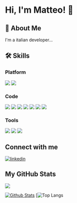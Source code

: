 # Hi, I'm Matteo! 👋

## 🚀 About Me
I'm a italian developer...

## 🛠 Skills

### Platform
![](https://img.shields.io/badge/OS-Windows-9cf?style=plastic&logo=windows) ![](https://img.shields.io/badge/OS-Linux-9cf?style=plastic&logo=linux&logoColor=white)

### Code
[![](https://img.shields.io/badge/Code-Pascal-blue?style=plastic&logo=delphi)](https://www.java.com/ "delphi") [![](https://img.shields.io/badge/Code-Java-blue?style=plastic&logo=java)](https://www.java.com/ "java") [![](https://img.shields.io/badge/Code-JavaScript-blue?style=plastic&logo=javascript)](https://www.javascript.com/ "javascript") [![](https://img.shields.io/badge/Code-SQLite-blue?style=plastic&logo=sqlite)](https://angular.io/ "sqlite") [![](https://img.shields.io/badge/Code-Bash-blue?style=plastic&logo=gnubash)](https://angular.io/ "bash") [![](https://img.shields.io/badge/Code-CSS-blue?style=plastic&logo=css3)](https://angular.io/ "css") [![](https://img.shields.io/badge/Code-HTML-blue?style=plastic&logo=html5)](https://angular.io/ "html")

### Tools
![](https://img.shields.io/badge/Tool-OracleDB-9cf?style=plastic&logo=oracle&logoColor=indianred) ![](https://img.shields.io/badge/Tool-Maven-9cf?style=plastic&logo=apachemaven) ![](https://img.shields.io/badge/Tool-Jenkins%20CI-9cf?style=plastic&logo=jenkins)

## Connect with me
[![linkedin](https://img.shields.io/badge/linkedin-0A66C2?style=for-the-badge&logo=linkedin&logoColor=white)](https://www.linkedin.com/in/salvi-matteo)

## My GitHub Stats

![](https://github-profile-summary-cards.vercel.app/api/cards/profile-details?username=salvadorbs&theme=dracula)

[![Github Stats](https://github-readme-stats.vercel.app/api?username=salvadorbs&count_private=true&show_icons=true&theme=dracula)](https://github.com/anuraghazra/github-readme-stats)
[![Top Langs](https://github-readme-stats.vercel.app/api/top-langs/?username=salvadorbs&theme=dracula)

